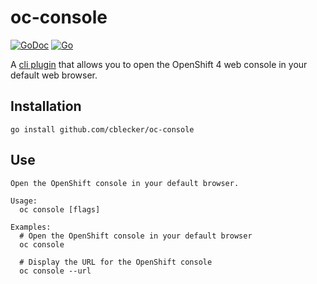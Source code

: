 # oc-console

[![GoDoc](https://godoc.org/github.com/cblecker/oc-console?status.svg)](https://godoc.org/github.com/cblecker/oc-console)
[![Go](https://github.com/cblecker/oc-console/workflows/Go/badge.svg)](https://github.com/cblecker/oc-console/actions?query=workflow%3AGo)

A [cli plugin] that allows you to open the OpenShift 4 web console in your
default web browser.

## Installation

```
go install github.com/cblecker/oc-console
```

[cli plugin]: https://kubernetes.io/docs/tasks/extend-kubectl/kubectl-plugins/

## Use

```
Open the OpenShift console in your default browser.

Usage:
  oc console [flags]

Examples:
  # Open the OpenShift console in your default browser
  oc console

  # Display the URL for the OpenShift console
  oc console --url
```
